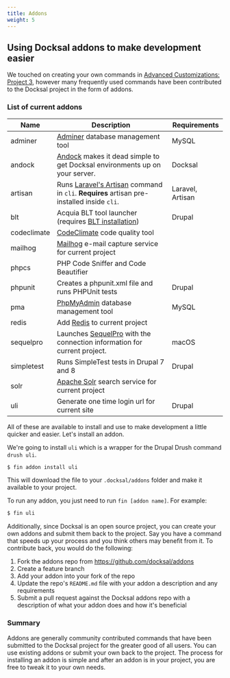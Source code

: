 ```yaml
---
title: Addons
weight: 5
---
```


## Using Docksal addons to make development easier

We touched on creating your own commands in [Advanced Customizations: Project 3](/docksal-training/going-further/advanced-customizing/project-3/), however many frequently used commands have been contributed to the Docksal project in the form of addons.

### List of current addons

|   Name	|  Description 	|  Requirements 	|
|--- |--- |--- |
|   adminer | [Adminer](https://www.adminer.org/) database management tool | MySQL |
|   andock | [Andock](https://andock.readthedocs.io/en/latest/) makes it dead simple to get Docksal environments up on your server. | Docksal |
|   artisan | Runs [Laravel's Artisan](https://laravel.com/docs/artisan) command in `cli`. **Requires** artisan pre-installed inside `cli`. | Laravel, Artisan |
|   blt | Acquia BLT tool launcher (requires [BLT installation](https://blog.docksal.io/docksal-and-acquia-blt-1552540a3b9f)) | Drupal |
|   codeclimate | [CodeClimate](https://codeclimate.com/) code quality tool | |
|   mailhog | [Mailhog](https://github.com/mailhog/MailHog) e-mail capture service for current project |  |
|   phpcs | PHP Code Sniffer and Code Beautifier | |
|   phpunit | Creates a phpunit.xml file and runs PHPUnit tests | Drupal |
|   pma | [PhpMyAdmin](https://www.phpmyadmin.net/) database management tool | MySQL |
|   redis | Add [Redis](https://redis.io/) to current project |  |
|   sequelpro | Launches [SequelPro](https://www.sequelpro.com) with the connection information for current project. | macOS |
|   simpletest | Runs SimpleTest tests in Drupal 7 and 8 | Drupal |
|   solr | [Apache Solr](http://lucene.apache.org/solr/) search service for current project |  |
|   uli | Generate one time login url for current site | Drupal |

All of these are available to install and use to make development a little quicker and easier. Let's install an addon.

We're going to install `uli` which is a wrapper for the Drupal Drush command `drush uli`.

``` bash
$ fin addon install uli
```

This will download the file to your `.docksal/addons` folder and make it available to your project.

To run any addon, you just need to run `fin [addon name]`. For example:

``` bash
$ fin uli
```

Additionally, since Docksal is an open source project, you can create your own addons and submit them back to the project. Say you have a command that speeds up your process and you think others may benefit from it. To contribute back, you would do the following:

1. Fork the addons repo from https://github.com/docksal/addons
2. Create a feature branch
3. Add your addon into your fork of the repo
4. Update the repo's `README.md` file with your addon a description and any requirements
5. Submit a pull request against the Docksal addons repo with a description of what your addon does and how it's beneficial

### Summary

Addons are generally community contributed commands that have been submitted to the Docksal project for the greater good of all users. You can use existing addons or submit your own back to the project. The process for installing an addon is simple and after an addon is in your project, you are free to tweak it to your own needs.
